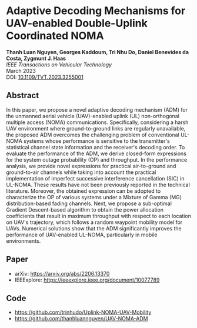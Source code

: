 # Adaptive Decoding Mechanisms for UAV-enabled Double-Uplink Coordinated NOMA
**Thanh Luan Nguyen, Georges Kaddoum, Tri Nhu Do, Daniel Benevides da Costa, Zygmunt J. Haas**  
*IEEE Transactions on Vehicular Technology*  
March 2023  
DOI: [10.1109/TVT.2023.3255001](https://ieeexplore.ieee.org/abstract/document/10077789)

## Abstract
In this paper, we propose a novel adaptive decoding mechanism (ADM) for the unmanned aerial vehicle (UAV)-enabled uplink (UL) non-orthogonal multiple access (NOMA) communications. Specifically, considering a harsh UAV environment where ground-to-ground links are regularly unavailable, the proposed ADM overcomes the challenging problem of conventional UL-NOMA systems whose performance is sensitive to the transmitter's statistical channel state information and the receiver's decoding order. To evaluate the performance of the ADM, we derive closed-form expressions for the system outage probability (OP) and throughput. In the performance analysis, we provide novel expressions for practical air-to-ground and ground-to-air channels while taking into account the practical implementation of imperfect successive interference cancellation (SIC) in UL-NOMA. These results have not been previously reported in the technical literature. Moreover, the obtained expression can be adopted to characterize the OP of various systems under a Mixture of Gamma (MG) distribution-based fading channels. Next, we propose a sub-optimal Gradient Descent-based algorithm to obtain the power allocation coefficients that result in maximum throughput with respect to each location on UAV's trajectory, which follows a random waypoint mobility model for UAVs. Numerical solutions show that the ADM significantly improves the performance of UAV-enabled UL-NOMA, particularly in mobile environments.


## Paper
- arXiv: https://arxiv.org/abs/2206.13370
- IEEExplore: https://ieeexplore.ieee.org/document/10077789

## Code
- https://github.com/trinhudo/Uplink-NOMA-UAV-Mobility  
- https://github.com/thanhluannguyen/UAV-NOMA-ADM  
